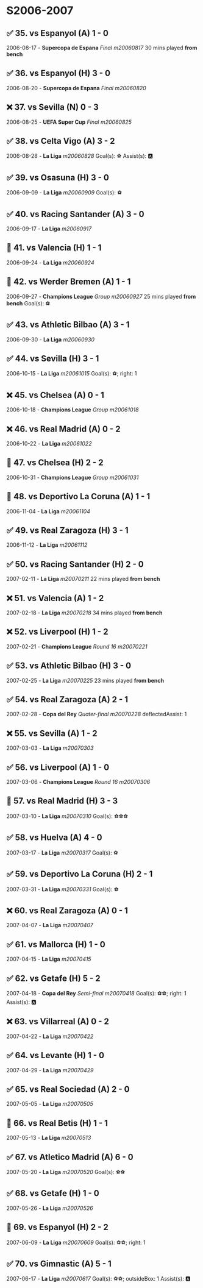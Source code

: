 # S2006-2007
##  ✅ 35. vs Espanyol (A) 1 - 0
2006-08-17 - **Supercopa de Espana** *Final* *m20060817*
30 mins played **from bench**

##  ✅ 36. vs Espanyol (H) 3 - 0
2006-08-20 - **Supercopa de Espana** *Final* *m20060820*

##  ❌ 37. vs Sevilla (N) 0 - 3
2006-08-25 - **UEFA Super Cup** *Final* *m20060825*

##  ✅ 38. vs Celta Vigo (A) 3 - 2
2006-08-28 - **La Liga**  *m20060828*
Goal(s): ⚽
Assist(s): 🅰️

##  ✅ 39. vs Osasuna (H) 3 - 0
2006-09-09 - **La Liga**  *m20060909*
Goal(s): ⚽

##  ✅ 40. vs Racing Santander (A) 3 - 0
2006-09-17 - **La Liga**  *m20060917*

##  🤝 41. vs Valencia (H) 1 - 1
2006-09-24 - **La Liga**  *m20060924*

##  🤝 42. vs Werder Bremen (A) 1 - 1
2006-09-27 - **Champions League** *Group* *m20060927*
25 mins played **from bench**
Goal(s): ⚽

##  ✅ 43. vs Athletic Bilbao (A) 3 - 1
2006-09-30 - **La Liga**  *m20060930*

##  ✅ 44. vs Sevilla (H) 3 - 1
2006-10-15 - **La Liga**  *m20061015*
Goal(s): ⚽; right: 1

##  ❌ 45. vs Chelsea (A) 0 - 1
2006-10-18 - **Champions League** *Group* *m20061018*

##  ❌ 46. vs Real Madrid (A) 0 - 2
2006-10-22 - **La Liga**  *m20061022*

##  🤝 47. vs Chelsea (H) 2 - 2
2006-10-31 - **Champions League** *Group* *m20061031*

##  🤝 48. vs Deportivo La Coruna (A) 1 - 1
2006-11-04 - **La Liga**  *m20061104*

##  ✅ 49. vs Real Zaragoza (H) 3 - 1
2006-11-12 - **La Liga**  *m20061112*

##  ✅ 50. vs Racing Santander (H) 2 - 0
2007-02-11 - **La Liga**  *m20070211*
22 mins played **from bench**

##  ❌ 51. vs Valencia (A) 1 - 2
2007-02-18 - **La Liga**  *m20070218*
34 mins played **from bench**

##  ❌ 52. vs Liverpool (H) 1 - 2
2007-02-21 - **Champions League** *Round 16* *m20070221*

##  ✅ 53. vs Athletic Bilbao (H) 3 - 0
2007-02-25 - **La Liga**  *m20070225*
23 mins played **from bench**

##  ✅ 54. vs Real Zaragoza (A) 2 - 1
2007-02-28 - **Copa del Rey** *Quater-final* *m20070228*
deflectedAssist: 1

##  ❌ 55. vs Sevilla (A) 1 - 2
2007-03-03 - **La Liga**  *m20070303*

##  ✅ 56. vs Liverpool (A) 1 - 0
2007-03-06 - **Champions League** *Round 16* *m20070306*

##  🤝 57. vs Real Madrid (H) 3 - 3
2007-03-10 - **La Liga**  *m20070310*
Goal(s): ⚽⚽⚽

##  ✅ 58. vs Huelva (A) 4 - 0
2007-03-17 - **La Liga**  *m20070317*
Goal(s): ⚽

##  ✅ 59. vs Deportivo La Coruna (H) 2 - 1
2007-03-31 - **La Liga**  *m20070331*
Goal(s): ⚽

##  ❌ 60. vs Real Zaragoza (A) 0 - 1
2007-04-07 - **La Liga**  *m20070407*

##  ✅ 61. vs Mallorca (H) 1 - 0
2007-04-15 - **La Liga**  *m20070415*

##  ✅ 62. vs Getafe (H) 5 - 2
2007-04-18 - **Copa del Rey** *Semi-final* *m20070418*
Goal(s): ⚽⚽; right: 1
Assist(s): 🅰️

##  ❌ 63. vs Villarreal (A) 0 - 2
2007-04-22 - **La Liga**  *m20070422*

##  ✅ 64. vs Levante (H) 1 - 0
2007-04-29 - **La Liga**  *m20070429*

##  ✅ 65. vs Real Sociedad (A) 2 - 0
2007-05-05 - **La Liga**  *m20070505*

##  🤝 66. vs Real Betis (H) 1 - 1
2007-05-13 - **La Liga**  *m20070513*

##  ✅ 67. vs Atletico Madrid (A) 6 - 0
2007-05-20 - **La Liga**  *m20070520*
Goal(s): ⚽⚽

##  ✅ 68. vs Getafe (H) 1 - 0
2007-05-26 - **La Liga**  *m20070526*

##  🤝 69. vs Espanyol (H) 2 - 2
2007-06-09 - **La Liga**  *m20070609*
Goal(s): ⚽⚽; right: 1

##  ✅ 70. vs Gimnastic (A) 5 - 1
2007-06-17 - **La Liga**  *m20070617*
Goal(s): ⚽⚽; outsideBox: 1
Assist(s): 🅰️